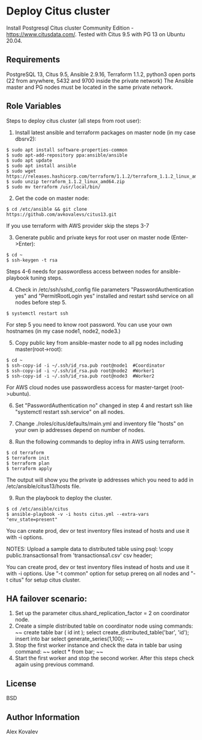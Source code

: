 Deploy Citus cluster 
==================

Install Postgresql Citus cluster Community Edition  - https://www.citusdata.com/. Tested with Citus 9.5 with PG 13 on Ubuntu 20.04.

Requirements
------------

PostgreSQL 13, Citus 9.5, Ansible 2.9.16, Terraform 1.1.2, python3  open ports (22 from anywhere, 5432 and 9700 inside the private network) 
The Ansible master and PG nodes must be located in the same private network.

Role Variables
--------------

Steps to deploy citus cluster (all steps from root user):
1. Install latest ansible and terraform packages on master node (in my case dbsrv2): 
~~~
$ sudo apt install software-properties-common
$ sudo apt-add-repository ppa:ansible/ansible
$ sudo apt update
$ sudo apt install ansible
$ sudo wget https://releases.hashicorp.com/terraform/1.1.2/terraform_1.1.2_linux_amd64.zip
$ sudo unzip terraform_1.1.2_linux_amd64.zip 
$ sudo mv terraform /usr/local/bin/
~~~
2. Get the code on master node: 
~~~ 
$ cd /etc/ansible && git clone https://github.com/avkovalevs/citus13.git
~~~
If you use terraform with AWS provider skip the steps 3-7

3. Generate public and private keys for root user on master node (Enter->Enter): 
~~~
$ cd ~
$ ssh-keygen -t rsa
~~~
Steps 4-6 needs for passwordless access between nodes for ansible-playbook tuning steps.

4. Check in /etc/ssh/sshd_config file parameters "PasswordAuthentication yes" and "PermitRootLogin yes" installed and restart sshd service on all nodes before step 5.
~~~
$ systemctl restart ssh
~~~

For step 5 you need to know root password. You can use your own hostnames (in my case node1, node2, node3.) 

5. Copy public key from ansible-master node to all pg nodes including master(root->root): 

~~~
$ cd ~
$ ssh-copy-id -i ~/.ssh/id_rsa.pub root@node1  #Coordinator
$ ssh-copy-id -i ~/.ssh/id_rsa.pub root@node2  #Worker1
$ ssh-copy-id -i ~/.ssh/id_rsa.pub root@node3  #Worker2
~~~
For AWS cloud nodes use passwordless access for master-target (root->ubuntu). 

6. Set "PasswordAuthentication no" changed in step 4 and restart ssh like "systemctl restart ssh.service" on all nodes. 

7. Change ./roles/citus/defaults/main.yml and inventory file "hosts" on your own ip addresses depend on number of nodes. 

8. Run the following commands to deploy infra in AWS using terraform. 
~~~
$ cd terraform
$ terraform init
$ terraform plan
$ terraform apply
~~~
The output will show you the private ip addresses which you need to add in /etc/ansible/citus13/hosts file. 

9. Run the playbook to deploy the cluster. 
~~~
$ cd /etc/ansible/citus
$ ansible-playbook -v -i hosts citus.yml --extra-vars "env_state=present"
~~~
You can create prod, dev or test inventory files instead of hosts and use it with -i options.

NOTES: Upload a sample data to distributed table using psql: \copy public.transactionsa1 from 'transactionsa1.csv' csv header;

You can create prod, dev or test inventory files instead of hosts and use it with -i options.
Use "-t common" option for setup prereq on all nodes and "-t citus" for setup citus cluster.

## HA failover scenario:
1. Set up the parameter citus.shard_replication_factor = 2 on coordinator node.
2. Create a simple distributed table on coordinator node using commands:
~~
create table bar ( id int );
select create_distributed_table('bar', 'id');
insert into bar select generate_series(1,100);
~~
3. Stop the first worker instance and check the data in table bar using command:
~~
select * from bar;
~~
4. Start the first worker and stop the second worker. After this steps check again using previous command.

License
-------

BSD

Author Information
------------------
Alex Kovalev
